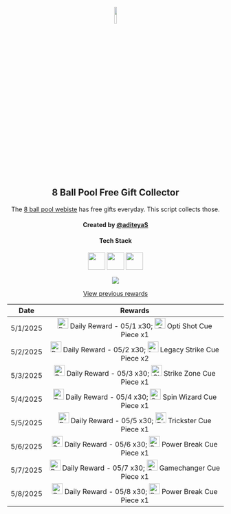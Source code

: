 <p align="center">
  <img src="https://github.com/aditeyaS/8bp-free-gift-collector/blob/main/8bplogo.png" height="10%" />
  <h2 align="center">8 Ball Pool Free Gift Collector</h3>
  <p align="center">The <a href="https://8ballpool.com/en/shop" target="_blank">8 ball pool webiste</a> has free gifts everyday. This script collects those.</p>
  <h4 align="center">Created by <a href="https://github.com/aditeyaS" target="_blank">@aditeyaS</a></h4>
  <div>
    <h4 align="center">Tech Stack</h4>
    <p align="center">
      <img height="40" width="40" src="https://cdn.simpleicons.org/javascript/F7DF1E" />
      <img height="40" width="40" src="https://cdn.simpleicons.org/puppeteer/40B5A4" />
      <img height="40" width="40" src="https://cdn.simpleicons.org/githubactions/2088FF" />
    </p>
  </div>
  <p align="center">
    <a href="SETUP.md" aria-label="View previous rewards">
        <img src="https://img.shields.io/badge/Deploy_your_script-ff0000?style=for-the-badge&logo=probot&logoColor=ffffff&logoSize=auto"/>
    </a>
  </p>
  <p align="center">
    <a href="archive" aria-label="View previous rewards">
      View previous rewards
    </a>
  </p>
</p>

| Date | Rewards |
| :---: | :---: |
| 5/1/2025 | <img src="https://prod-hub-config.8ballpool.com/assets/pQkGx8mZl3rqA5SML7ImAO-aLEbKXr8mxB9D9TG3Pit1Kxph2ztzbYd5sWPhejmDSVvpqtEn3QMLWSUburJkPQ~kTvQDzXxBiM_Wgi51Jb76aIzuwpuP81csOarXpuz_1k.png" height="25" alt="Daily Reward - 05/1"/> Daily Reward - 05/1 x30; <img src="https://prod-hub-config.8ballpool.com/assets/Psx-E7uPYsPupGj0nxmL-ggEUzHn-7lsgkMAwlcVF4gwPZSN_a8mgloScb-GG-vdGTPe2BGN48s55voNCggOwg~AFzNC1iBF6kM5VF7z3TAuOb6gNgagPGTHZUH3ViCTlg.png" height="25" alt="Opti Shot Cue Piece"/> Opti Shot Cue Piece x1 |
| 5/2/2025 | <img src="https://prod-hub-config.8ballpool.com/assets/pQkGx8mZl3rqA5SML7ImAO-aLEbKXr8mxB9D9TG3Pit1Kxph2ztzbYd5sWPhejmDSVvpqtEn3QMLWSUburJkPQ~kTvQDzXxBiM_Wgi51Jb76aIzuwpuP81csOarXpuz_1k.png" height="25" alt="Daily Reward - 05/2"/> Daily Reward - 05/2 x30; <img src="https://prod-hub-config.8ballpool.com/assets/8PI4-d_WCdZfX89MjpTDzhvZExiSs82ceYsV3TPfPrBD7Zjbrai0rqGWpaBnBKerusaWXi6G3FBR3FHmaATb_Q~gK2G3yYltIZcfsuN4lhxXVq-ktHacK_yO3ac-N6McFA.png" height="25" alt="Legacy Strike Cue Piece"/> Legacy Strike Cue Piece x2 |
| 5/3/2025 | <img src="https://prod-hub-config.8ballpool.com/assets/pQkGx8mZl3rqA5SML7ImAO-aLEbKXr8mxB9D9TG3Pit1Kxph2ztzbYd5sWPhejmDSVvpqtEn3QMLWSUburJkPQ~kTvQDzXxBiM_Wgi51Jb76aIzuwpuP81csOarXpuz_1k.png" height="25" alt="Daily Reward - 05/3"/> Daily Reward - 05/3 x30; <img src="https://prod-hub-config.8ballpool.com/assets/uew70LP1xb3fHZ8xtHSMRjEDW6rQ-cY3eRnnLRVJ5PBkhlO70MdgREScjjHMEG3N3FfsdgoJReO2lQIBmWkjLA~ENU5GRG4OIdHfBvOoxa5uTu2UabVzPAuR6xkk5SJypA.png" height="25" alt="Strike Zone Cue Piece"/> Strike Zone Cue Piece x1 |
| 5/4/2025 | <img src="https://prod-hub-config.8ballpool.com/assets/pQkGx8mZl3rqA5SML7ImAO-aLEbKXr8mxB9D9TG3Pit1Kxph2ztzbYd5sWPhejmDSVvpqtEn3QMLWSUburJkPQ~kTvQDzXxBiM_Wgi51Jb76aIzuwpuP81csOarXpuz_1k.png" height="25" alt="Daily Reward - 05/4"/> Daily Reward - 05/4 x30; <img src="https://prod-hub-config.8ballpool.com/assets/kRJ26qKDdiBr7BhDRql2WrGCjCeFmptmjEUzSV4nyT6IGfVzTv-8-r-Q-BRtkWB-VvofUc7CY9ifbsxldEok0Q~sNj_SHAvyngabQPPIdbDvVfHJL_RJMjZugE2GipYfyE.png" height="25" alt="Spin Wizard Cue Piece"/> Spin Wizard Cue Piece x1 |
| 5/5/2025 | <img src="https://prod-hub-config.8ballpool.com/assets/pQkGx8mZl3rqA5SML7ImAO-aLEbKXr8mxB9D9TG3Pit1Kxph2ztzbYd5sWPhejmDSVvpqtEn3QMLWSUburJkPQ~kTvQDzXxBiM_Wgi51Jb76aIzuwpuP81csOarXpuz_1k.png" height="25" alt="Daily Reward - 05/5"/> Daily Reward - 05/5 x30; <img src="https://prod-hub-config.8ballpool.com/assets/32jsniAyJp8Koi0nFarCqcjJ-v6oYuYEOVFx9DXCYi5dv7VvjPsgr9KH5DqUw3FMCWpYi66hIABPEO7obsXx-w~syawBUG7v9ZD3_1GoYhQWWK3heuF82at1vhrtd87Dxs.png" height="25" alt="Trickster Cue Piece"/> Trickster Cue Piece x1 |
| 5/6/2025 | <img src="https://prod-hub-config.8ballpool.com/assets/pQkGx8mZl3rqA5SML7ImAO-aLEbKXr8mxB9D9TG3Pit1Kxph2ztzbYd5sWPhejmDSVvpqtEn3QMLWSUburJkPQ~kTvQDzXxBiM_Wgi51Jb76aIzuwpuP81csOarXpuz_1k.png" height="25" alt="Daily Reward - 05/6"/> Daily Reward - 05/6 x30; <img src="https://prod-hub-config.8ballpool.com/assets/mNnZWuEOnaxrZiFEn0apCZsaxydrm7_45_rCxX7ipZjrua-KLdMHlxKeu77TZwEAUZCsVA52ZIKsmXiDVeUwVQ~kx0MT45xRtcGPIPCqrnGTAezM0yQc5Ind0hQgvrI-xc.png" height="25" alt="Power Break Cue Piece"/> Power Break Cue Piece x1 |
| 5/7/2025 | <img src="https://prod-hub-config.8ballpool.com/assets/pQkGx8mZl3rqA5SML7ImAO-aLEbKXr8mxB9D9TG3Pit1Kxph2ztzbYd5sWPhejmDSVvpqtEn3QMLWSUburJkPQ~kTvQDzXxBiM_Wgi51Jb76aIzuwpuP81csOarXpuz_1k.png" height="25" alt="Daily Reward - 05/7"/> Daily Reward - 05/7 x30; <img src="https://prod-hub-config.8ballpool.com/assets/gfAwKYBs_hqq_Su7FRAUAFxbgI5Gx0kdx__P8u2kewXDUik6XCodC8Wf_TOaHFrt_EbYIi5xt1AA2xwY8QCueQ~IiSrrgA2lgrL2fRsW62I5UYetQYmw-rdPum9EzVKL8g.png" height="25" alt="Gamechanger Cue Piece"/> Gamechanger Cue Piece x1 |
| 5/8/2025 | <img src="https://prod-hub-config.8ballpool.com/assets/pQkGx8mZl3rqA5SML7ImAO-aLEbKXr8mxB9D9TG3Pit1Kxph2ztzbYd5sWPhejmDSVvpqtEn3QMLWSUburJkPQ~kTvQDzXxBiM_Wgi51Jb76aIzuwpuP81csOarXpuz_1k.png" height="25" alt="Daily Reward - 05/8"/> Daily Reward - 05/8 x30; <img src="https://prod-hub-config.8ballpool.com/assets/mNnZWuEOnaxrZiFEn0apCZsaxydrm7_45_rCxX7ipZjrua-KLdMHlxKeu77TZwEAUZCsVA52ZIKsmXiDVeUwVQ~kx0MT45xRtcGPIPCqrnGTAezM0yQc5Ind0hQgvrI-xc.png" height="25" alt="Power Break Cue Piece"/> Power Break Cue Piece x1 |
